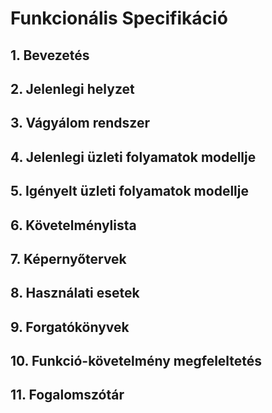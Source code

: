 # Funkcionális Specifikáció
## 1. Bevezetés
## 2. Jelenlegi helyzet
## 3. Vágyálom rendszer
## 4. Jelenlegi üzleti folyamatok modellje
## 5. Igényelt üzleti folyamatok modellje
## 6. Követelménylista
## 7. Képernyőtervek
## 8. Használati esetek
## 9. Forgatókönyvek
## 10. Funkció-követelmény megfeleltetés
## 11. Fogalomszótár